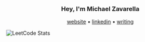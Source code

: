 <h3 align="center">Hey, I'm Michael Zavarella</h3>
<p align="center">
  <a href="https://zavarella.dev">website</a> •
  <a href="https://linkedin.com/in/michaelpzavarella">linkedin</a> •
  <a href="https://zavarella.dev/blog">writing</a>
</p>

![LeetCode Stats](https://leetcard.jacoblin.cool/johndenverscar?theme=forest&font=Fira%20Sans)
